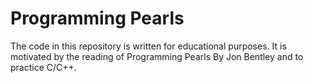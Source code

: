 # Programming Pearls

The code in this repository is written for educational purposes.
It is motivated by the reading of Programming Pearls By Jon Bentley and to practice C/C++.
